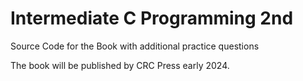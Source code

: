 # Intermediate C Programming 2nd
Source Code for the Book
with additional practice questions

The book will be published by CRC Press early 2024.
